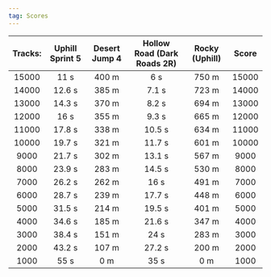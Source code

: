 ```yaml
---
tag: Scores
---
```

Tracks: | Uphill Sprint 5 | Desert Jump 4 | Hollow Road (Dark Roads 2R) | Rocky (Uphill) | Score  
:--: | :--: | :--: | :--: | :--:  | :--:   
15000 | 11 s | 400 m | 6 s | 750 m | 15000  
14000 | 12.6 s | 385 m | 7.1 s | 723 m | 14000  
13000 | 14.3 s | 370 m | 8.2 s | 694 m | 13000  
12000 | 16 s | 355 m | 9.3 s | 665 m | 12000  
11000 | 17.8 s | 338 m | 10.5 s | 634 m | 11000  
10000 | 19.7 s | 321 m | 11.7 s | 601 m | 10000  
9000 | 21.7 s | 302 m | 13.1 s | 567 m | 9000  
8000 | 23.9 s | 283 m | 14.5 s | 530 m | 8000  
7000 | 26.2 s | 262 m | 16 s | 491 m | 7000  
6000 | 28.7 s | 239 m | 17.7 s | 448 m | 6000  
5000 | 31.5 s | 214 m | 19.5 s | 401 m | 5000  
4000 | 34.6 s | 185 m | 21.6 s | 347 m | 4000  
3000 | 38.4 s | 151 m | 24 s | 283 m | 3000  
2000 | 43.2 s | 107 m | 27.2 s | 200 m | 2000  
1000 | 55 s | 0 m | 35 s | 0 m | 1000  

